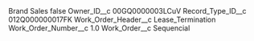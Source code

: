 <?xml version="1.0" encoding="UTF-8"?>
<CustomMetadata xmlns="http://soap.sforce.com/2006/04/metadata" xmlns:xsi="http://www.w3.org/2001/XMLSchema-instance" xmlns:xsd="http://www.w3.org/2001/XMLSchema">
    <label>Brand Sales</label>
    <protected>false</protected>
    <values>
        <field>Owner_ID__c</field>
        <value xsi:type="xsd:string">00GQ0000003LCuV</value>
    </values>
    <values>
        <field>Record_Type_ID__c</field>
        <value xsi:type="xsd:string">012Q000000017FK</value>
    </values>
    <values>
        <field>Work_Order_Header__c</field>
        <value xsi:type="xsd:string">Lease_Termination</value>
    </values>
    <values>
        <field>Work_Order_Number__c</field>
        <value xsi:type="xsd:double">1.0</value>
    </values>
    <values>
        <field>Work_Order__c</field>
        <value xsi:type="xsd:string">Sequencial</value>
    </values>
</CustomMetadata>
